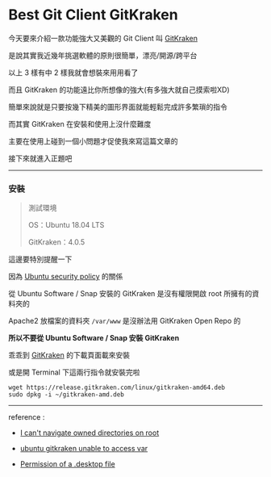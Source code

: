 # Best Git Client GitKraken


今天要來介紹一款功能強大又美觀的 Git Client 叫 [GitKraken](https://www.gitkraken.com/)

是說其實我近幾年挑選軟體的原則很簡單，漂亮/開源/跨平台

以上 3 樣有中 2 樣我就會想裝來用用看了

而且 GitKraken 的功能遠比你所想像的強大(有多強大就自己摸索啦XD)

簡單來說就是只要按幾下精美的圖形界面就能輕鬆完成許多繁瑣的指令

而其實 GitKraken 在安裝和使用上沒什麼難度

主要在使用上碰到一個小問題才促使我來寫這篇文章的

接下來就進入正題吧

---

### 安裝

>測試環境
>
>OS：Ubuntu 18.04 LTS
>
>GitKraken：4.0.5

這邊要特別提醒一下

因為 [Ubuntu security policy](https://wiki.ubuntu.com/SecurityTeam/Policies#Execute-Permission_Bit_Required) 的關係

從 Ubuntu Software / Snap 安裝的 GitKraken 是沒有權限開啟 root 所擁有的資料夾的

Apache2 放檔案的資料夾 `/var/www` 是沒辦法用 GitKraken Open Repo 的

**所以不要從 Ubuntu Software / Snap 安裝 GitKraken**

乖乖到 [GitKraken](https://www.gitkraken.com/download) 的下載頁面載來安裝

或是開 Terminal 下這兩行指令就安裝完啦

```
wget https://release.gitkraken.com/linux/gitkraken-amd64.deb
sudo dpkg -i ~/gitkraken-amd.deb
```

---

reference :

* [I can't navigate owned directories on root](https://github.com/mmtrt/gitkraken/issues/4)

* [ubuntu gitkraken unable to access var](https://stackoverflow.com/questions/49378270/ubuntu-gitkraken-unable-to-access-var)

* [Permission of a .desktop file](https://askubuntu.com/questions/419610/permission-of-a-desktop-file)

